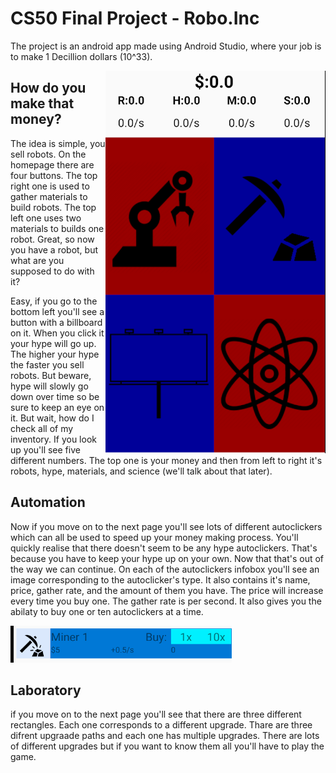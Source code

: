 
# CS50 Final Project - Robo.Inc
 
The project is an android app made using Android Studio, where your job is to make 1 Decillion dollars (10^33).

<img align="right" src="https://github.com/carmel-hod/Robo_inc/blob/master/photos/homepage.PNG">

## How do you make that money?
 
The idea is simple, you sell robots. On the homepage there are four buttons. The top right one is used to gather materials to build robots. 
The top left one uses two materials to builds one robot. Great, so now you have a robot, but what are you supposed to do with it? 

Easy, if you go to the bottom left you'll see a button with a billboard on it. When you click it your hype will go up. The higher your hype the faster you sell robots. But beware, hype will slowly go down over time so be sure to keep an eye on it. But wait, how do I check all of my inventory. If you look up you'll see five different numbers. The top one is your money and then from left to right it's robots, hype, materials, and science  (we'll talk about that later). 

## Automation 
Now if you move on to the next page you'll see lots of different autoclickers which can all be used to speed up your money making process.
You'll quickly realise that there doesn't seem to be any hype autoclickers. That's because you have to keep your hype up on your own. Now that that's out of the way we can continue. On each of the autoclickers infobox you'll see an image corresponding to the autoclicker's type. It also contains it's name, price, gather rate, and the amount of them you have. The price will increase every time you buy one. The gather rate is per second. It also gives you the abilaty to buy one or ten autoclickers at a time.

![Infobox](https://github.com/carmel-hod/Robo_inc/blob/master/photos/Capture.PNG)

## Laboratory
if you move on to the next page you'll see that there are three different rectangles. Each one corresponds to a different upgrade. Thare are three difrent upgraade paths and each one has multiple upgrades. There are lots of different upgrades but if you want to know them all you'll have to play the game.
